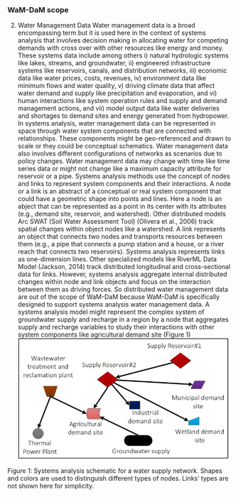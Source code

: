 ### WaM-DaM scope

2.	Water Management Data 
Water management data is a broad encompassing term but it is used here in the context of systems analysis that involves decision making in allocating water for competing demands with cross over with other resources like energy and money. These systems data include among others i) natural hydrologic systems like lakes, streams, and groundwater, ii) engineered infrastructure systems like reservoirs, canals, and distribution networks, iii) economic data like water prices, costs, revenues, iv) environment data like minimum flows and water quality, v) driving climate data that affect water demand and supply like precipitation and evaporation, and vi) human interactions like system operation rules and supply and demand management actions, and vii) model output data like water deliveries and shortages to demand sites and energy generated from hydropower. 
In systems analysis, water management data can be represented in space through water system components that are connected with relationships. These components might be geo-referenced and drawn to scale or they could be conceptual schematics. Water management data also involves different configurations of networks as scenarios due to policy changes. Water management data may change with time like time series data or might not change like a maximum capacity attribute for reservoir or a pipe. Systems analysis methods use the concept of nodes and links to represent system components and their interactions. A node or a link is an abstract of a conceptual or real system component that could have a geometric shape into points and lines. Here a node is an abject that can be represented as a point in its center with its attributes (e.g., demand site, reservoir, and watershed). Other distributed models Arc SWAT (Soil Water Assessment Tool) (Olivera et al., 2006) track spatial changes within object nodes like a watershed. A link represents an object that connects two nodes and transports resources between them (e.g., a pipe that connects a pump station and a house, or a river reach that connects two reservoirs). Systems analysis represents links as one-dimension lines. Other specialized models like RiverML Data Model (Jackson, 2014) track distributed longitudinal and cross-sectional data for links. However, systems analysis aggregate internal distributed changes within node and link objects and focus on the interaction between them as driving forces. So distributed water management data are out of the scope of WaM-DaM because WaM-DaM is specifically designed to support systems analysis water management data. A systems analysis model might represent the complex system of groundwater supply and recharge in a region by a node that aggregates supply and recharge variables to study their interactions with other system components like agricultural demand site (Figure 1)
                        ![](https://github.com/amabdallah/WaM-DaM/blob/master/Files/Figures/ExampleNetworksFinal.jpg)
 
Figure 1: Systems analysis schematic for a water supply network. Shapes and colors are used to distinguish different types of nodes. Links’ types are not shown here for simplicity.
